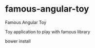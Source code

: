 # famous-angular-toy
Famous Angular Toy

Toy application to play with famous library

bower install
